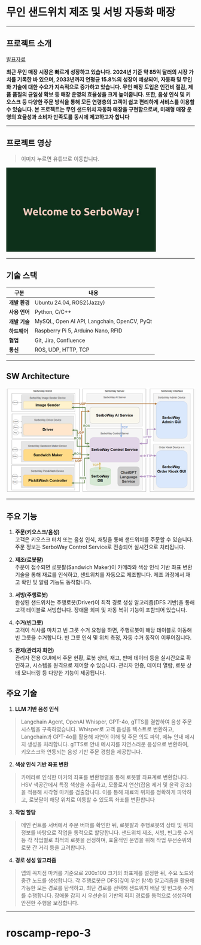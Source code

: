# 무인 샌드위치 제조 및 서빙 자동화 매장
-------------
## 프로젝트 소개
[발표자료](<https://docs.google.com/presentation/d/160QSe3YUKgoifGwZg-mb-uDF0cq3cOvPI7463plUZ20/edit?usp=sharing>)

 **최근 무인 매장 시장은 빠르게 성장하고 있습니다. 2024년 기준 약 85억 달러의 시장 가치를 기록한 바 있으며, 2033년까지 연평균 15.8%의 성장이 예상되어, 자동화 및 무인화 기술에 대한 수요가 지속적으로 증가하고 있습니다. 무인 매장 도입은 인건비 절감, 제품 품질의 균일성 확보 등 매장 운영의 효율성을 크게 높여줍니다. 또한, 음성 인식 및 키오스크 등 다양한 주문 방식을 통해 모든 연령층의 고객이 쉽고 편리하게 서비스를 이용할 수 있습니다. 본 프로젝트는 무인 샌드위치 자동화 매장을 구현함으로써, 미래형 매장 운영의 효율성과 소비자 만족도를 동시에 제고하고자 합니다**

-----------------
## 프로젝트 영상
> 이미지 누르면 유튜브로 이동합니다.

<a href="https://youtu.be/OlPYSEaWnKY">
  <img src="Thumbnail.jpg" alt="프로젝트 소개 영상" width="400">
</a>

--------------

## 기술 스택
| 구분        | 내용                                                                 |
|-------------|---------------------------------------------------------------------|
| **개발 환경**   | Ubuntu 24.04, ROS2(Jazzy)                                           |
| **사용 언어**   | Python, C/C++                                                       |
| **개발 기술**   | MySQL, Open AI API, Langchain, OpenCV, PyQt                         |
| **하드웨어**    | Raspberry Pi 5, Arduino Nano, RFID                                  |
| **협업**       | Git, Jira, Confluence                                               |
| **통신**        | ROS, UDP, HTTP, TCP                                                |

----

## SW Architecture
<img src='sw_arc.png' width="700">

------------

## 주요 기능

1. **주문(키오스크/음성)**  
  고객은 키오스크 터치 또는 음성 인식, 채팅을 통해 샌드위치를 주문할 수 있습니다. 주문 정보는 SerboWay Control Service로 전송되어 실시간으로 처리됩니다.

2. **제조(로봇팔)**  
  주문이 접수되면 로봇팔(Sandwich Maker)이 카메라와 색상 인식 기반 좌표 변환 기술을 통해 재료를 인식하고, 샌드위치를 자동으로 제조합니다. 제조 과정에서 재고 확인 및 알림 기능도 동작합니다.

3. **서빙(주행로봇)**  
  완성된 샌드위치는 주행로봇(Driver)이 최적 경로 생성 알고리즘(DFS 기반)을 통해 고객 테이블로 서빙합니다. 장애물 회피 및 자동 복귀 기능이 포함되어 있습니다.

4. **수거(빈그릇)**  
  고객이 식사를 마치고 빈 그릇 수거 요청을 하면, 주행로봇이 해당 테이블로 이동해 빈 그릇을 수거합니다. 빈 그릇 인식 및 위치 측정, 자동 수거 동작이 이루어집니다.

5. **관제(관리자 화면)**  
  관리자 전용 GUI에서 주문 현황, 로봇 상태, 재고, 판매 데이터 등을 실시간으로 확인하고, 시스템을 원격으로 제어할 수 있습니다. 관리자 인증, 데이터 열람, 로봇 상태 모니터링 등 다양한 기능이 제공됩니다.



## 주요 기술
1. **LLM 기반 음성 인식**
> Langchain Agent, OpenAI Whisper, GPT-4o, gTTS를 결합하여 음성 주문 시스템을 구축하였습니다. Whisper로 고객 음성을 텍스트로 변환하고, Langchain과 GPT-4o를 활용해 자연어 이해 및 주문 의도 파악, 메뉴 안내 메시지 생성을 처리합니다. gTTS로 안내 메시지를 자연스러운 음성으로 변환하여, 키오스크와 연동되는 음성 기반 주문 경험을 제공합니다.
2. **색상 인식 기반 좌표 변환**
> 카메라로 인식한 마커의 좌표를 변환행렬을 통해 로봇팔 좌표계로 변환합니다. HSV 색공간에서 특정 색상을 추출하고, 모폴로지 연산(잡음 제거 및 윤곽 강조)을 적용해 사각형 마커를 검출합니다. 이를 통해 재료의 위치를 정확하게 파악하고, 로봇팔이 해당 위치로 이동할 수 있도록 좌표를 변환합니다
3. **작업 할당**
> 메인 컨트롤 서버에서 주문 버퍼를 확인한 뒤, 로봇팔과 주행로봇의 상태 및 위치 정보를 바탕으로 작업을 동적으로 할당합니다. 샌드위치 제조, 서빙, 빈그릇 수거 등 각 작업별로 최적의 로봇을 선정하며, 효율적인 운영을 위해 작업 우선순위와 로봇 간 거리 등을 고려합니다.
4. **경로 생성 알고리즘**
> 맵의 꼭지점 마커를 기준으로 200x100 크기의 좌표계를 설정한 뒤, 주요 노드와 중간 노드를 생성합니다. 각 주행로봇은 DFS(깊이 우선 탐색) 알고리즘을 활용해 가능한 모든 경로를 탐색하고, 최단 경로를 선택해 샌드위치 배달 및 빈그릇 수거를 수행합니다. 장애물 감지 시 우선순위 기반의 회피 경로를 동적으로 생성하여 안전한 주행을 보장합니다.                                 

----











# roscamp-repo-3



